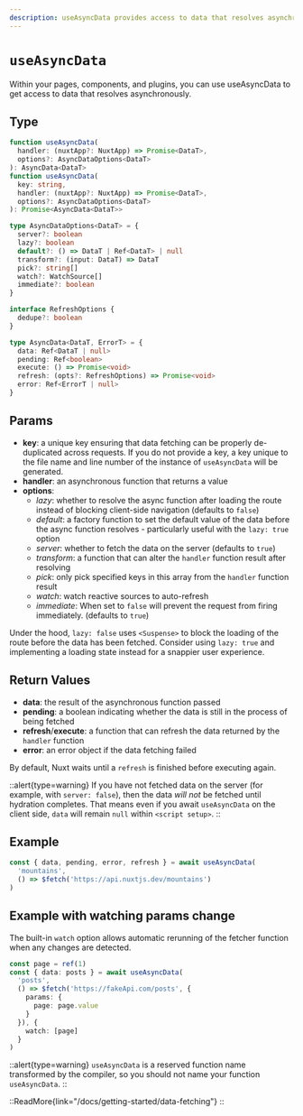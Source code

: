 ```yaml
---
description: useAsyncData provides access to data that resolves asynchronously.
---
```

# `useAsyncData`

Within your pages, components, and plugins, you can use useAsyncData to get access to data that resolves asynchronously.

## Type

```ts [Signature]
function useAsyncData(
  handler: (nuxtApp?: NuxtApp) => Promise<DataT>,
  options?: AsyncDataOptions<DataT>
): AsyncData<DataT>
function useAsyncData(
  key: string,
  handler: (nuxtApp?: NuxtApp) => Promise<DataT>,
  options?: AsyncDataOptions<DataT>
): Promise<AsyncData<DataT>>

type AsyncDataOptions<DataT> = {
  server?: boolean
  lazy?: boolean
  default?: () => DataT | Ref<DataT> | null
  transform?: (input: DataT) => DataT
  pick?: string[]
  watch?: WatchSource[]
  immediate?: boolean
}

interface RefreshOptions {
  dedupe?: boolean
}

type AsyncData<DataT, ErrorT> = {
  data: Ref<DataT | null>
  pending: Ref<boolean>
  execute: () => Promise<void>
  refresh: (opts?: RefreshOptions) => Promise<void>
  error: Ref<ErrorT | null>
}


```

## Params

* **key**: a unique key ensuring that data fetching can be properly de-duplicated across requests. If you do not provide a key, a key unique to the file name and line number of the instance of `useAsyncData` will be generated.
* **handler**: an asynchronous function that returns a value
* **options**:
  * _lazy_: whether to resolve the async function after loading the route instead of blocking client-side navigation (defaults to `false`)
  * _default_: a factory function to set the default value of the data before the async function resolves - particularly useful with the `lazy: true` option
  * _server_: whether to fetch the data on the server (defaults to `true`)
  * _transform_: a function that can alter the `handler` function result after resolving
  * _pick_: only pick specified keys in this array from the `handler` function result
  * _watch_: watch reactive sources to auto-refresh
  * _immediate_: When set to `false` will prevent the request from firing immediately. (defaults to `true`)

Under the hood, `lazy: false` uses `<Suspense>` to block the loading of the route before the data has been fetched. Consider using `lazy: true` and implementing a loading state instead for a snappier user experience.

## Return Values

* **data**: the result of the asynchronous function passed
* **pending**: a boolean indicating whether the data is still in the process of being fetched
* **refresh**/**execute**: a function that can refresh the data returned by the `handler` function
* **error**: an error object if the data fetching failed

By default, Nuxt waits until a `refresh` is finished before executing again.

::alert{type=warning}
If you have not fetched data on the server (for example, with `server: false`), then the data _will not_ be fetched until hydration completes. That means even if you await `useAsyncData` on the client side, `data` will remain `null` within `<script setup>`.
::

## Example

```ts
const { data, pending, error, refresh } = await useAsyncData(
  'mountains',
  () => $fetch('https://api.nuxtjs.dev/mountains')
)
```

## Example with watching params change

The built-in `watch` option allows automatic rerunning of the fetcher function when any changes are detected.

```ts
const page = ref(1)
const { data: posts } = await useAsyncData(
  'posts',
  () => $fetch('https://fakeApi.com/posts', {
    params: {
      page: page.value
    }
  }), {
    watch: [page]
  }
)
```

::alert{type=warning}
`useAsyncData` is a reserved function name transformed by the compiler, so you should not name your function `useAsyncData`.
::

::ReadMore{link="/docs/getting-started/data-fetching"}
::
